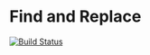 # Find and Replace

[![Build Status](https://travis-ci.org/hoetmaaiers/find-and-replace.svg?branch=master)](https://travis-ci.org/hoetmaaiers/find-and-replace)
